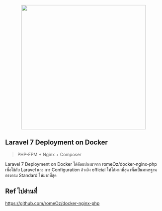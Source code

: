 <p align="center"><img src="https://res.cloudinary.com/dtfbvvkyp/image/upload/v1566331377/laravel-logolockup-cmyk-red.svg" width="400"></p>


## Laravel 7 Deployment on Docker
> PHP-FPM + Nginx + Composer

Laravel 7 Deployment on Docker ได้ดัดแปลงมาจาก romeOz/docker-nginx-php เพื่อใช้กับ Laravel และ การ Configuration อ้างอิง official ให้ได้มากที่สุด เพื่อเป็นมาตรฐานตรงตาม Standard ให้มากที่สุด


Ref ไปอ่านที่
-------------------

https://github.com/romeOz/docker-nginx-php